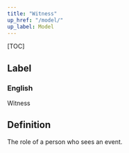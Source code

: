 ```yaml
---
title: "Witness"
up_href: "/model/"
up_label: Model
---
```


[TOC]

## Label

### English
Witness


## Definition
The role of a person who sees an event. 


    
